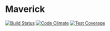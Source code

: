 # Maverick

[![Build Status](https://travis-ci.org/alecgunnar/Maverick.svg?branch=master)](https://travis-ci.org/alecgunnar/Maverick)
[![Code Climate](https://codeclimate.com/github/alecgunnar/Maverick/badges/gpa.svg)](https://codeclimate.com/github/alecgunnar/Maverick)
[![Test Coverage](https://codeclimate.com/github/alecgunnar/Maverick/badges/coverage.svg)](https://codeclimate.com/github/alecgunnar/Maverick/coverage)
